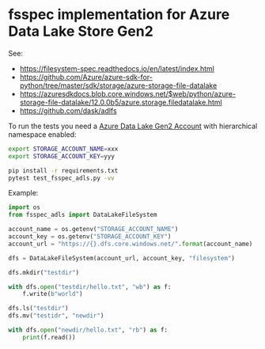 fsspec implementation for Azure Data Lake Store Gen2
====================================================

See:

- https://filesystem-spec.readthedocs.io/en/latest/index.html
- https://github.com/Azure/azure-sdk-for-python/tree/master/sdk/storage/azure-storage-file-datalake
- https://azuresdkdocs.blob.core.windows.net/$web/python/azure-storage-file-datalake/12.0.0b5/azure.storage.filedatalake.html
- https://github.com/dask/adlfs

To run the tests you need a [Azure Data Lake Gen2 Account](https://docs.microsoft.com/en-us/azure/storage/blobs/data-lake-storage-introduction) with hierarchical namespace enabled:

```bash
export STORAGE_ACCOUNT_NAME=xxx
export STORAGE_ACCOUNT_KEY=yyy

pip install -r requirements.txt
pytest test_fsspec_adls.py -vv
```

Example:

```python
import os
from fsspec_adls import DataLakeFileSystem

account_name = os.getenv("STORAGE_ACCOUNT_NAME")
account_key = os.getenv("STORAGE_ACCOUNT_KEY")
account_url = "https://{}.dfs.core.windows.net/".format(account_name)

dfs = DataLakeFileSystem(account_url, account_key, "filesystem")

dfs.mkdir("testdir")

with dfs.open("testdir/hello.txt", "wb") as f:
    f.write(b"world")

dfs.ls("testdir")
dfs.mv("testidr", "newdir")

with dfs.open("newdir/hello.txt", "rb") as f:
    print(f.read())
```
